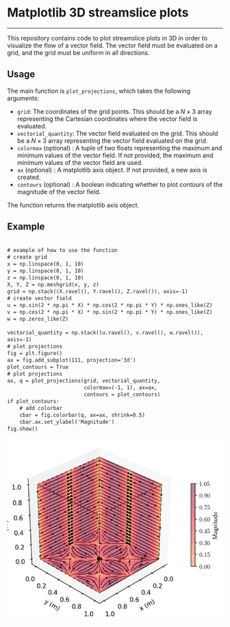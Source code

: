 # Matplotlib 3D streamslice plots

____

This repository contains code to plot streamslice plots in 3D in order
to visualize the flow of a vector field. The vector field must be evaluated
on a grid, and the grid must be uniform in all directions. 

## Usage

The main function is `plot_projections`, which takes the following arguments:

* `grid`: The coordinates of the grid points. This should be a $N \times 3$ array
representing the Cartesian coordinates where the vector field is evaluated.
* `vectorial_quantity`: The vector field evaluated on the grid. This should be a $N \times 3$ array
representing the vector field evaluated on the grid.
* `colormax` (optional) : A tuple of two floats representing the maximum and minimum values of the vector field. 
If not provided, the maximum and minimum values of the vector field are used.
* `ax` (optional) : A matplotlib axis object. If not provided, a new axis is created.
* `contours` (optional) : A boolean indicating whether to plot contours of the magnitude of the vector field.

The function returns the matplotlib axis object.

## Example

```

# example of how to use the function
# create grid
x = np.linspace(0, 1, 10)
y = np.linspace(0, 1, 10)
z = np.linspace(0, 1, 10)
X, Y, Z = np.meshgrid(x, y, z)
grid = np.stack((X.ravel(), Y.ravel(), Z.ravel()), axis=-1)
# create vector field
u = np.sin(2 * np.pi * X) * np.cos(2 * np.pi * Y) * np.ones_like(Z)
v = np.cos(2 * np.pi * X) * np.sin(2 * np.pi * Y) * np.ones_like(Z)
w = np.zeros_like(Z)

vectorial_quantity = np.stack((u.ravel(), v.ravel(), w.ravel()), axis=-1)
# plot projections
fig = plt.figure()
ax = fig.add_subplot(111, projection='3d')
plot_contours = True
# plot projections
ax, q = plot_projections(grid, vectorial_quantity,
                         colormax=(-1, 1), ax=ax,
                         contours = plot_contours)
if plot_contours:
    # add colorbar
    cbar = fig.colorbar(q, ax=ax, shrink=0.5)
    cbar.ax.set_ylabel('Magnitude')
fig.show()
```
 
![Example plot with contour of magnitude](projections_contours.png)



